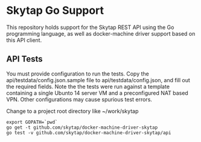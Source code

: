 # Skytap Go Support

This repository holds support for the Skytap REST API using the Go programming language, as well as docker-machine driver
support based on this API client.

## API Tests

You must provide configuration to run the tests. Copy the api/testdata/config.json.sample file to api/testdata/config.json,
and fill out the required fields. Note the the tests were run against a template containing a single Ubunto 14 server VM and
a preconfigured NAT based VPN. Other configurations may cause spurious test errors.

Change to a project root directory like ~/work/skytap
    
    export GOPATH=`pwd`
    go get -t github.com/skytap/docker-machine-driver-skytap
    go test -v github.com/skytap/docker-machine-driver-skytap/api
     
    
